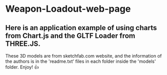 # Weapon-Loadout-web-page 
## Here is an application example of using charts from Chart.js and the GLTF Loader from THREE.JS. 
These 3D models are from sketchfab.com website, and the information of the authors is in the 'readme.txt' files in each folder inside the 'models' folder.
Enjoy!  :+1: